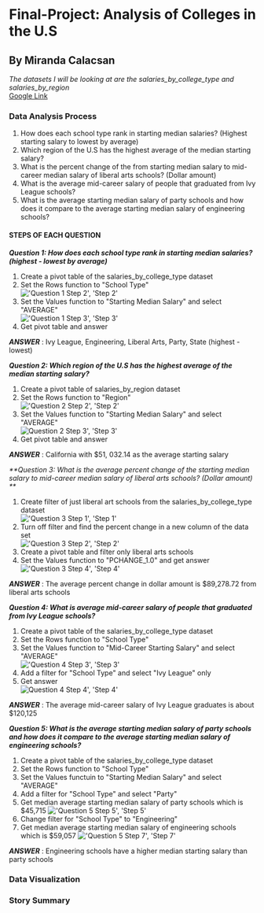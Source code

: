 # Final-Project: Analysis of Colleges in the U.S
## By Miranda Calacsan

*The datasets I will be looking at are the salaries_by_college_type and salaries_by_region* <br>
[Google Link](https://docs.google.com/spreadsheets/d/1ozqx3X2jfS3dyZFmvf43g2-FAip2kDUdBGGtY8Bnr_c/edit?usp=sharing) 

### Data Analysis Process
1. How does each school type rank in starting median salaries? (Highest starting salary to lowest by average)
2. Which region of the U.S has the highest average of the median starting salary?
3. What is the percent change of the from starting median salary to mid-career median salary of liberal arts schools? (Dollar amount)
4. What is the average mid-career salary of people that graduated from Ivy League schools? 
5. What is the average starting median salary of party schools and how does it compare to the average starting median salary of engineering schools?

#### STEPS OF EACH QUESTION
_**Question 1: How does each school type rank in starting median salaries? (highest - lowest by average)**_ <br>
1. Create a pivot table of the salaries_by_college_type dataset
2. Set the Rows function to "School Type" <br>
!['Question 1 Step 2', 'Step 2'](/Q1_step2.png)
3. Set the Values function to "Starting Median Salary" and select "AVERAGE" <br>
!['Question 1 Step 3', 'Step 3'](/Q1_step3.png)
4. Get pivot table and answer

_**ANSWER**_ : Ivy League, Engineering, Liberal Arts, Party, State (highest - lowest) <br>

_**Question 2: Which region of the U.S has the highest average of the median starting salary?**_
1. Create a pivot table of salaries_by_region dataset
2. Set the Rows function to "Region" <br>
!['Question 2 Step 2', 'Step 2'](/Q2_step2.png)
3. Set the Values function to "Starting Median Salary" and select "AVERAGE" <br>
![Question 2 Step 3', 'Step 3'](/Q2_step3.png)
4. Get pivot table and answer

_**ANSWER**_ : California with $51, 032.14 as the average starting salary

_**Question 3: What is the average percent change of the starting median salary to mid-career median salary of liberal arts schools? (Dollar amount) **_
1. Create filter of just liberal art schools from the salaries_by_college_type dataset <br>
!['Question 3 Step 1', 'Step 1'](/Q3_step1.png)
2. Turn off filter and find the percent change in a new column of the data set <br>
!['Question 3 Step 2', 'Step 2'](/Q3_step2.png)
3. Create a pivot table and filter only liberal arts schools
4. Set the Values function to "PCHANGE_1.0" and get answer <br>
!['Question 3 Step 4', 'Step 4'](/Q3_step4.png)

_**ANSWER**_ : The average percent change in dollar amount is $89,278.72 from liberal arts schools

_**Question 4: What is average mid-career salary of people that graduated from Ivy League schools?**_
1. Create a pivot table of the salaries_by_college_type dataset
2. Set the Rows function to "School Type"
3. Set the Values function to "Mid-Career Starting Salary" and select "AVERAGE" <br>
!['Question 4 Step 3', 'Step 3'](/Q4_step3.png)
4. Add a filter for "School Type" and select "Ivy League" only
5. Get answer <br>
![Question 4 Step 4', 'Step 4'](/Q4_step4.png) 

_**ANSWER**_ : The average mid-career salary of Ivy League graduates is about $120,125

_**Question 5: What is the average starting median salary of party schools and how does it compare to the average starting median salary of engineering schools?**_
1. Create a pivot table of the salaries_by_college_type dataset
2. Set the Rows function to "School Type" 
3. Set the Values functuin to "Starting Median Salary" and select "AVERAGE"
4. Add a filter for "School Type" and select "Party" 
5. Get median average starting median salary of party schools which is $45,715
!['Question 5 Step 5', 'Step 5'](/Q5_step5.png)
6. Change filter for "School Type" to "Engineering"
7. Get median average starting median salary of engineering schools which is $59,057
!['Question 5 Step 7', 'Step 7'](/Q5_step7.png)

_**ANSWER**_ : Engineering schools have a higher median starting salary than party schools



### Data Visualization

### Story Summary
